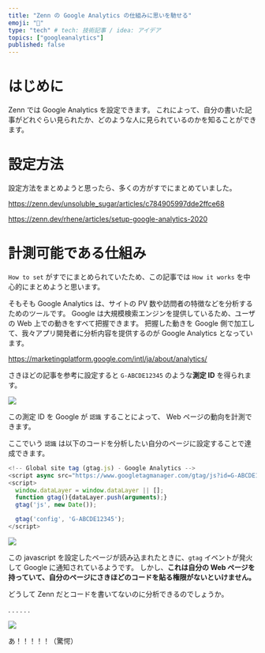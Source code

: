 ```yaml
---
title: "Zenn の Google Analytics の仕組みに思いを馳せる"
emoji: "🤖"
type: "tech" # tech: 技術記事 / idea: アイデア
topics: ["googleanalytics"]
published: false
---
```


# はじめに

Zenn では Google Analytics を設定できます。
これによって、自分の書いた記事がどれぐらい見られたか、どのような人に見られているのかを知ることができます。

# 設定方法

設定方法をまとめようと思ったら、多くの方がすでにまとめていました。

https://zenn.dev/unsoluble_sugar/articles/c784905997dde2ffce68

https://zenn.dev/rhene/articles/setup-google-analytics-2020

# 計測可能である仕組み

`How to set` がすでにまとめられていたため、この記事では `How it works` を中心的にまとめようと思います。

そもそも Google Analytics は、サイトの PV 数や訪問者の特徴などを分析するためのツールです。
Google は大規模検索エンジンを提供しているため、ユーザの Web 上での動きをすべて把握できます。
把握した動きを Google 側で加工して、我々アプリ開発者に分析内容を提供するのが Google Analytics となっています。

https://marketingplatform.google.com/intl/ja/about/analytics/

さきほどの記事を参考に設定すると `G-ABCDE12345` のような**測定 ID** を得られます。

![](https://storage.googleapis.com/zenn-user-upload/5ed93e02774caff60f73cddc.png)

この測定 ID を Google が `認識` することによって、 Web ページの動向を計測できます。

ここでいう `認識` は以下のコードを分析したい自分のページに設定することで達成できます。

```javascript
<!-- Global site tag (gtag.js) - Google Analytics -->
<script async src="https://www.googletagmanager.com/gtag/js?id=G-ABCDE12345"></script>
<script>
  window.dataLayer = window.dataLayer || [];
  function gtag(){dataLayer.push(arguments);}
  gtag('js', new Date());

  gtag('config', 'G-ABCDE12345');
</script>
```

![](https://storage.googleapis.com/zenn-user-upload/92508d47da0642e036fb4ee5.png)

この javascript を設定したページが読み込まれたときに、`gtag` イベントが発火して Google に通知されているようです。
しかし、**これは自分の Web ページを持っていて、自分のページにさきほどのコードを貼る権限がないといけません。**

どうして Zenn だとコードを書いてないのに分析できるのでしょうか。

<!-- textlint-disable -->

.
.
.
.
.
.

![](https://storage.googleapis.com/zenn-user-upload/f5c6dd72ad66923b56092895.png)

あ！！！！！（驚愕）
